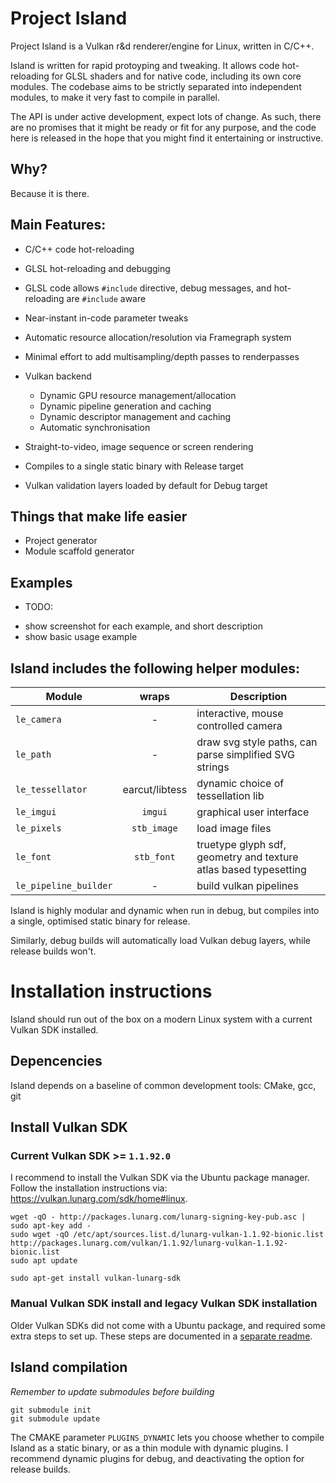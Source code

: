 # Project Island

Project Island is a Vulkan r&d renderer/engine for Linux, written in C/C++.

Island is written for rapid protoyping and tweaking. It allows code hot-reloading for GLSL shaders and for native code, including its own core modules. The codebase aims to be strictly separated into independent modules, to make it very fast to compile in parallel.

The API is under active development, expect lots of change. As such, there are no promises that it might be ready or fit for any purpose, and the code here is released in the hope that you might find it entertaining or instructive.

## Why?

Because it is there.

## Main Features:

+ C/C++ code hot-reloading
+ GLSL hot-reloading and debugging 
+ GLSL code allows `#include` directive, debug messages, and hot-reloading are `#include` aware
+ Near-instant in-code parameter tweaks
+ Automatic resource allocation/resolution via Framegraph system
+ Minimal effort to add multisampling/depth passes to renderpasses
+ Vulkan backend
	+ Dynamic GPU resource management/allocation
	+ Dynamic pipeline generation and caching
	+ Dynamic descriptor management and caching
	+ Automatic synchronisation

+ Straight-to-video, image sequence or screen rendering
+ Compiles to a single static binary with Release target
+ Vulkan validation layers loaded by default for Debug target

## Things that make life easier
+ Project generator
+ Module scaffold generator

## Examples 

* TODO:
- show screenshot for each example, and short description
- show basic usage example

## Island includes the following helper modules: 

| Module | wraps | Description | 
| --- | :---: | --- | 
| `le_camera` | - | interactive, mouse controlled camera |
| `le_path` | - | draw svg style paths, can parse simplified SVG strings | 
| `le_tessellator` | earcut/libtess | dynamic choice of tessellation lib |
| `le_imgui` | `imgui` | graphical user interface |
| `le_pixels` | `stb_image` | load image files |
| `le_font` | `stb_font` | truetype glyph sdf, geometry and texture atlas based typesetting |
| `le_pipeline_builder` | - | build vulkan pipelines | 

Island is highly modular and dynamic when run in debug, but compiles
into a single, optimised static binary for release. 

Similarly, debug builds will automatically load Vulkan debug layers,
while release builds won't.

# Installation instructions

Island should run out of the box on a modern Linux system with
a current Vulkan SDK installed. 

## Depencencies

Island depends on a baseline of common development tools: CMake, gcc, git 

## Install Vulkan SDK 

### Current Vulkan SDK >= `1.1.92.0`

I recommend to install the Vulkan SDK via the Ubuntu package manager.
Follow the installation instructions via:
<https://vulkan.lunarg.com/sdk/home#linux>.

    wget -qO - http://packages.lunarg.com/lunarg-signing-key-pub.asc | sudo apt-key add -
    sudo wget -qO /etc/apt/sources.list.d/lunarg-vulkan-1.1.92-bionic.list http://packages.lunarg.com/vulkan/1.1.92/lunarg-vulkan-1.1.92-bionic.list
    sudo apt update

    sudo apt-get install vulkan-lunarg-sdk

### Manual Vulkan SDK install and legacy Vulkan SDK installation

Older Vulkan SDKs did not come with a Ubuntu package, and required
some extra steps to set up. These steps are documented in a [separate
readme](legacy_sdk_installation_instructions.md). 

## Island compilation

*Remember to update submodules before building*

    git submodule init
    git submodule update

The CMAKE parameter `PLUGINS_DYNAMIC` lets you choose whether to compile Island as a static binary, or as a thin module with dynamic plugins. I recommend dynamic plugins for debug, and deactivating the option for release builds.

